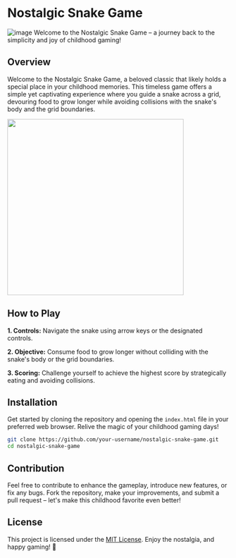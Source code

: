 # Nostalgic Snake Game

![image](https://github.com/zby-zy/nostalgic-snake-game/assets/85934122/9456431d-36ce-41a9-b6ed-d3324694e652)
Welcome to the Nostalgic Snake Game – a journey back to the simplicity and joy of childhood gaming!
## Overview
Welcome to the Nostalgic Snake Game, a beloved classic that likely holds a special place in your childhood memories. This timeless game offers a simple yet captivating experience where you guide a snake across a grid, devouring food to grow longer while avoiding collisions with the snake's body and the grid boundaries.


  
<img src="https://user-images.githubusercontent.com/85934122/151107919-5fcd5817-c715-47f0-bef9-c5daafb21524.PNG" width="400">

## How to Play
<b>1. Controls:</b> Navigate the snake using arrow keys or the designated controls.

<b>2. Objective:</b> Consume food to grow longer without colliding with the snake's body or the grid boundaries.

<b>3. Scoring:</b> Challenge yourself to achieve the highest score by strategically eating and avoiding collisions.

## Installation
Get started by cloning the repository and opening the `index.html` file in your preferred web browser. Relive the magic of your childhood gaming days!

```bash
git clone https://github.com/your-username/nostalgic-snake-game.git
cd nostalgic-snake-game
```

## Contribution
Feel free to contribute to enhance the gameplay, introduce new features, or fix any bugs. Fork the repository, make your improvements, and submit a pull request – let's make this childhood favorite even better!

## License
This project is licensed under the [MIT License](https://github.com/zby-zy/nostalgic-snake-game/blob/main/LICENSE). Enjoy the nostalgia, and happy gaming! 🐍

